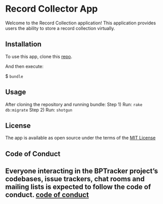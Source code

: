 <h1>Record Collector App</h1>

Welcome to the Record Collection application! This application provides users the ability to store a record collection virtually. 

<h2>Installation</h2>

To use this app, clone this [repo](https://github.com/Jwatts82/Record-Collection-App.git).

And then execute:

$ `bundle`

<h2>Usage</h2>

After cloning the repository and running bundle: 
Step 1) Run: `rake db:migrate`
Step 2) Run: `shotgun`

<h2>License</h2>

The app is available as open source under the terms of the [MIT License](http://opensource.org/licenses/MIT)

<h2>Code of Conduct<h2>

Everyone interacting in the BPTracker project’s codebases, issue trackers, chat rooms and mailing lists is expected to follow the code of conduct. [code of conduct](https://github.com/[USERNAME]/bptraker/blob/master/CODE_OF_CONDUCT.md)

